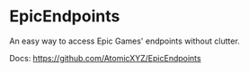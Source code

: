 # EpicEndpoints
An easy way to access Epic Games' endpoints without clutter. <br>

Docs: https://github.com/AtomicXYZ/EpicEndpoints <br>